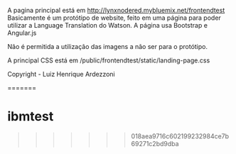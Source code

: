 

A pagina principal está em http://lynxnodered.mybluemix.net/frontendtest
Basicamente é um protótipo de website, feito em uma página para poder
utilizar a Language Translation do Watson.
A página usa Bootstrap e Angular.js

Não é permitida a utilização das imagens a não ser para o protótipo.

A principal CSS está em /public/frontendtest/static/landing-page.css

Copyright - Luiz Henrique Ardezzoni

=======
# ibmtest
>>>>>>> 018aea9716c602199232984ce7b69271c2bd9dba
